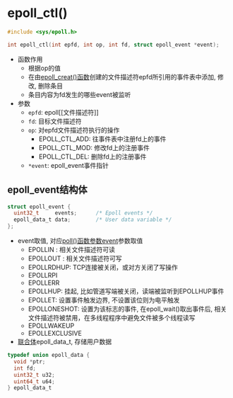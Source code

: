 # epoll_ctl()

```c
#include <sys/epoll.h>

int epoll_ctl(int epfd, int op, int fd, struct epoll_event *event);
```

- 函数作用
  - 根据op的值
  - 在由[epoll_creat()函数](Linux_IO_API_epoll_create().md)创建的文件描述符epfd所引用的事件表中添加, 修改, 删除条目 
  - 条目内容为fd发生的哪些event被监听
- 参数
  - `epfd`: epoll[[文件描述符]]
  - `fd`: 目标文件描述符
  - `op`: 对epfd文件描述符执行的操作
    - EPOLL_CTL_ADD: 往事件表中注册fd上的事件
    - EPOLL_CTL_MOD: 修改fd上的注册事件
    - EPOLL_CTL_DEL: 删除fd上的注册事件
  - `*event`: epoll_event事件指针
  
## epoll_event结构体

```c
struct epoll_event {
  uint32_t     events;      /* Epoll events */
  epoll_data_t data;        /* User data variable */
};
```

- event取值, 对应[poll()函数参数event](Linux_IO_API_poll().md)参数取值
  - EPOLLIN : 相关文件描述符可读
  - EPOLLOUT : 相关文件描述符可写
  - EPOLLRDHUP: TCP连接被关闭，或对方关闭了写操作
  - EPOLLRPI
  - EPOLLERR
  - EPOLLHUP: 挂起, 比如管道写端被关闭，读端被监听到EPOLLHUP事件
  - EPOLLET: 设置事件触发边界, 不设置该位则为电平触发
  - EPOLLONESHOT: 设置为该标志的事件, 在epoll_wait()取出事件后, 相关文件描述符被禁用，在多线程程序中避免文件被多个线程读写
  - EPOLLWAKEUP
  - EPOLLEXCLUSIVE
- [联合体](c++_union.md)epoll_data_t, 存储用户数据

```c
typedef union epoll_data {
  void *ptr;
  int fd;
  uint32_t u32;
  uint64_t u64;
} epoll_data_t
```